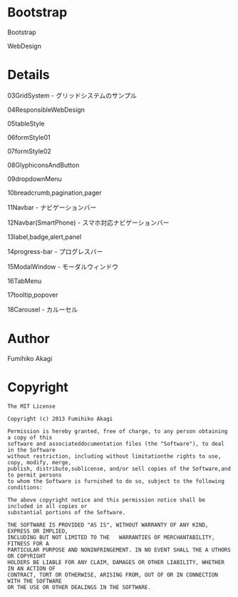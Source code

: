 # Bootstrap
Bootstrap

WebDesign

# Details
03GridSystem - グリッドシステムのサンプル

04ResponsibleWebDesign

05tableStyle

06formStyle01

07formStyle02

08GlyphiconsAndButton

09dropdownMenu

10breadcrumb,pagination,pager

11Navbar - ナビゲーションバー

12Navbar(SmartPhone) - スマホ対応ナビゲーションバー

13label,badge,alert,panel

14progress-bar - プログレスバー

15ModalWindow - モーダルウィンドウ

16TabMenu

17tooltip,popover

18Carousel - カルーセル

# Author
Fumihiko Akagi

# Copyright
    The MIT License

    Copyright (c) 2013 Fumihiko Akagi

    Permission is hereby granted, free of charge, to any person obtaining a copy of this
    software and associateddocumentation files (the "Software"), to deal in the Software
    without restriction, including without limitationthe rights to use, copy, modify, merge,
    publish, distribute,sublicense, and/or sell copies of the Software,and to permit persons
    to whom the Software is furnished to do so, subject to the following conditions:

    The above copyright notice and this permission notice shall be included in all copies or 
    substantial portions of the Software.

    THE SOFTWARE IS PROVIDED "AS IS", WITHOUT WARRANTY OF ANY KIND, EXPRESS OR IMPLIED, 
    INCLUDING BUT NOT LIMITED TO THE   WARRANTIES OF MERCHANTABILITY, FITNESS FOR A
    PARTICULAR PURPOSE AND NONINFRINGEMENT. IN NO EVENT SHALL THE A UTHORS OR COPYRIGHT
    HOLDERS BE LIABLE FOR ANY CLAIM, DAMAGES OR OTHER LIABILITY, WHETHER IN AN ACTION OF
    CONTRACT, TORT OR OTHERWISE, ARISING FROM, OUT OF OR IN CONNECTION WITH THE SOFTWARE
    OR THE USE OR OTHER DEALINGS IN THE SOFTWARE.

